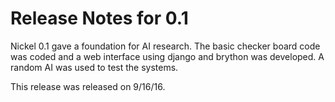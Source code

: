 # Release Notes for 0.1

Nickel 0.1 gave a foundation for AI research. The basic checker
board code was coded and a web interface using django and brython
was developed. A random AI was used to test the systems.

This release was released on 9/16/16.
